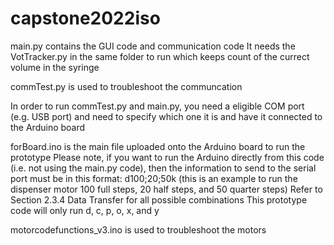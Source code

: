 # capstone2022iso

main.py contains the GUI code and communication code
It needs the VotTracker.py in the same folder to run which keeps count of the currect volume in the syringe

commTest.py is used to troubleshoot the communcation

In order to run commTest.py and main.py, you need a eligible COM port (e.g. USB port) and need to specify which one it is and have it connected to the Arduino board

forBoard.ino is the main file uploaded onto the Arduino board to run the prototype
Please note, if you want to run the Arduino directly from this code (i.e. not using the main.py code), then the information to send to the serial port must be in this format: d100;20;50k (this is an example to run the dispenser motor 100 full steps, 20 half steps, and 50 quarter steps)
Refer to Section 2.3.4 Data Transfer for all possible combinations
This prototype code will only run d, c, p, o, x, and y

motorcodefunctions_v3.ino is used to troubleshoot the motors
